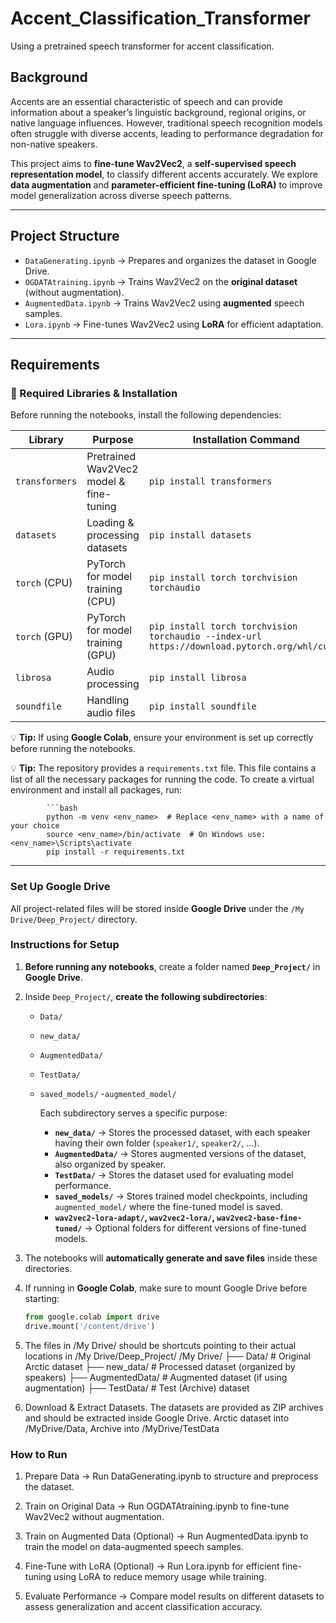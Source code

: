 # Accent_Classification_Transformer
Using a pretrained speech transformer for accent classification.

## Background  

Accents are an essential characteristic of speech and can provide information about a speaker’s linguistic background, regional origins, or native language influences. However, traditional speech recognition models often struggle with diverse accents, leading to performance degradation for non-native speakers.  

This project aims to **fine-tune Wav2Vec2**, a **self-supervised speech representation model**, to classify different accents accurately. We explore **data augmentation** and **parameter-efficient fine-tuning (LoRA)** to improve model generalization across diverse speech patterns.  

---

## Project Structure

- `DataGenerating.ipynb` → Prepares and organizes the dataset in Google Drive.
- `OGDATAtraining.ipynb` → Trains Wav2Vec2 on the **original dataset** (without augmentation).
- `AugmentedData.ipynb` → Trains Wav2Vec2 using **augmented** speech samples.
- `Lora.ipynb` → Fine-tunes Wav2Vec2 using **LoRA** for efficient adaptation.

---

## Requirements

### **🔧 Required Libraries & Installation**

Before running the notebooks, install the following dependencies:

| **Library**       | **Purpose**                          | **Installation Command** |
|------------------|----------------------------------|-------------------------|
| `transformers`   | Pretrained Wav2Vec2 model & fine-tuning | `pip install transformers` |
| `datasets`       | Loading & processing datasets   | `pip install datasets` |
| `torch` (CPU)    | PyTorch for model training (CPU)  | `pip install torch torchvision torchaudio` |
| `torch` (GPU)    | PyTorch for model training (GPU)  | `pip install torch torchvision torchaudio --index-url https://download.pytorch.org/whl/cu118` |
| `librosa`        | Audio processing                 | `pip install librosa` |
| `soundfile`      | Handling audio files             | `pip install soundfile` |

💡 **Tip:** If using **Google Colab**, ensure your environment is set up correctly before running the notebooks.

💡 **Tip:** The repository provides a `requirements.txt` file. This file contains a list of all the necessary packages for running the code. To create a virtual environment and install all packages, run:
            
            ```bash
            python -m venv <env_name>  # Replace <env_name> with a name of your choice
            source <env_name>/bin/activate  # On Windows use: <env_name>\Scripts\activate
            pip install -r requirements.txt
          
---

### **Set Up Google Drive**
All project-related files will be stored inside **Google Drive** under the `/My Drive/Deep_Project/` directory.  

### **Instructions for Setup**
1. **Before running any notebooks**, create a folder named **`Deep_Project/`** in **Google Drive**.  

2. Inside `Deep_Project/`, **create the following subdirectories**:
   - `Data/` 
   - `new_data/`  
   - `AugmentedData/`  
   - `TestData/`  
   - `saved_models/`
      -`augmented_model/`

        Each subdirectory serves a specific purpose:
        - **`new_data/`** → Stores the processed dataset, with each speaker having their own folder (`speaker1/`, `speaker2/`, ...).  
        - **`AugmentedData/`** → Stores augmented versions of the dataset, also organized by speaker.  
        - **`TestData/`** → Stores the dataset used for evaluating model performance.  
        - **`saved_models/`** → Stores trained model checkpoints, including `augmented_model/` where the fine-tuned model is saved.  
        - **`wav2vec2-lora-adapt/`, `wav2vec2-lora/`, `wav2vec2-base-fine-tuned/`** → Optional folders for different versions of fine-tuned models.  

3. The notebooks will **automatically generate and save files** inside these directories.  

4. If running in **Google Colab**, make sure to mount Google Drive before starting:  

   ```python
   from google.colab import drive
   drive.mount('/content/drive')

5. The files in /My Drive/ should be shortcuts pointing to their actual locations in /My Drive/Deep_Project/
  /My Drive/
    ├── Data/             # Original Arctic dataset
    ├── new_data/         # Processed dataset (organized by speakers)
    ├── AugmentedData/    # Augmented dataset (if using augmentation)
    ├── TestData/        # Test (Archive) dataset

6. Download & Extract Datasets. The datasets are provided as ZIP archives and should be extracted inside Google Drive. Arctic dataset into /MyDrive/Data, Archive into /MyDrive/TestData


### **How to Run**
1. Prepare Data → Run DataGenerating.ipynb to structure and preprocess the dataset.

2. Train on Original Data → Run OGDATAtraining.ipynb to fine-tune Wav2Vec2 without augmentation.

3. Train on Augmented Data (Optional) → Run AugmentedData.ipynb to train the model on data-augmented speech samples.

4. Fine-Tune with LoRA (Optional) → Run Lora.ipynb for efficient fine-tuning using LoRA to reduce memory usage while training.

5. Evaluate Performance → Compare model results on different datasets to assess generalization and accent classification accuracy.


